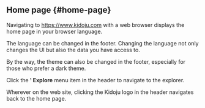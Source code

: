 ## Home page {#home-page}

Navigating to https://www.kidoju.com with a web browser displays the home page in your browser language.

The language can be changed in the footer. Changing the language not only changes the UI but also the data you have access to.

By the way, the theme can also be changed in the footer, especially for those who prefer a dark theme.

Click the  **Explore** menu item in the header to navigate to the explorer.

Wherever on the web site, clicking the Kidoju logo in the header navigates back to the home page.